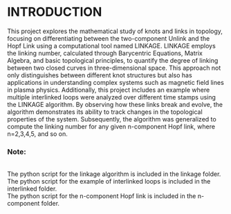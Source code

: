 # INTRODUCTION
This project explores the mathematical study of knots and links in topology, focusing on differentiating between the two-component Unlink and the Hopf Link using a computational tool named LINKAGE. LINKAGE employs the linking number, calculated through Barycentric Equations, Matrix Algebra, and basic topological principles, to quantify the degree of linking between two closed curves in three-dimensional space. This approach not only distinguishes between different knot structures but also has applications in understanding complex systems such as magnetic field lines in plasma physics. Additionally, this project includes an example where multiple interlinked loops were analyzed over different time stamps using the LINKAGE algorithm. By observing how these links break and evolve, the algorithm demonstrates its ability to track changes in the topological properties of the system. Subsequently, the algorithm was generalized to compute the linking number for any given n-component Hopf link, where n=2,3,4,5, and so on.
<br>
### Note: 
<br>
The python script for the linkage algorithm is included in the linkage folder.
<br>
The python script for the example of interlinked loops is included in the interlinked folder.
<br>
The python script for the n-component Hopf link is included in the n-component folder.
